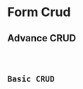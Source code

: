 # Form Crud

## Advance CRUD

<code src="./advanceCrud.tsx" />

## Basic CRUD

<code src="./basicCrud.tsx"  />
